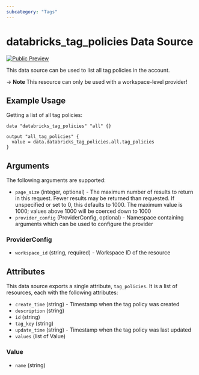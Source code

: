 ```yaml
---
subcategory: "Tags"
---
```

# databricks_tag_policies Data Source
[![Public Preview](https://img.shields.io/badge/Release_Stage-Public_Preview-yellowgreen)](https://docs.databricks.com/aws/en/release-notes/release-types)

This data source can be used to list all tag policies in the account.

-> **Note** This resource can only be used with a workspace-level provider!

## Example Usage
Getting a list of all tag policies:

```hcl
data "databricks_tag_policies" "all" {}

output "all_tag_policies" {
  value = data.databricks_tag_policies.all.tag_policies
}
```

## Arguments
The following arguments are supported:
* `page_size` (integer, optional) - The maximum number of results to return in this request. Fewer results may be returned than requested. If
  unspecified or set to 0, this defaults to 1000. The maximum value is 1000; values above 1000 will be coerced down
  to 1000
* `provider_config` (ProviderConfig, optional) - Namespace containing arguments which can be used to configure the provider

### ProviderConfig
* `workspace_id` (string, required) - Workspace ID of the resource


## Attributes
This data source exports a single attribute, `tag_policies`. It is a list of resources, each with the following attributes:
* `create_time` (string) - Timestamp when the tag policy was created
* `description` (string)
* `id` (string)
* `tag_key` (string)
* `update_time` (string) - Timestamp when the tag policy was last updated
* `values` (list of Value)

### Value
* `name` (string)